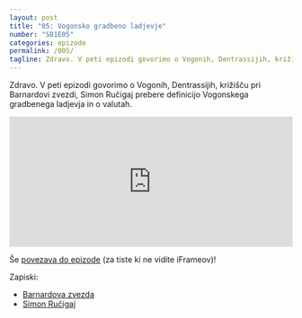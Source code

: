 ```yaml
---
layout: post
title: "05: Vogonsko gradbeno ladjevje"
number: "S01E05"
categories: epizode
permalink: /005/
tagline: Zdravo. V peti epizodi govorimo o Vogonih, Dentrassijih, križišču pri Barnardovi zvezdi, Simon Ručigaj prebere definicijo Vogonskega gradbenega ladjevja.
---
```


Zdravo. V peti epizodi govorimo o Vogonih, Dentrassijih, križišču pri Barnardovi zvezdi, Simon Ručigaj prebere definicijo Vogonskega gradbenega ladjevja in o valutah.  

<iframe src="https://open.spotify.com/embed-podcast/episode/6CL5pqrjCH3NHc82eFYf0N" width="100%" height="232" frameborder="0" allowtransparency="true" allow="encrypted-media"></iframe>

Še [povezava do epizode](https://podcasts.apple.com/si/podcast/005-vogonsko-gradbeno-ladjevje/id1514750013?i=1000480091016) (za tiste ki ne vidite iFrameov)!

Zapiski:
- [Barnardova zvezda](https://sl.wikipedia.org/wiki/Barnardova_zvezda)
- [Simon Ručigaj](https://twitter.com/symru/)